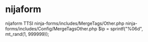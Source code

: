 # nijaform
nijaform TTSI
ninja-forms/includes/MergeTags/Other.php
ninja-forms/includes/Config/MergeTagsOther.php
$ip = sprintf("%06d", mt_rand(1, 999999));
